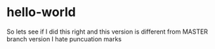 # hello-world
So lets see if I did this right and this version is different from MASTER branch version I hate puncuation marks
